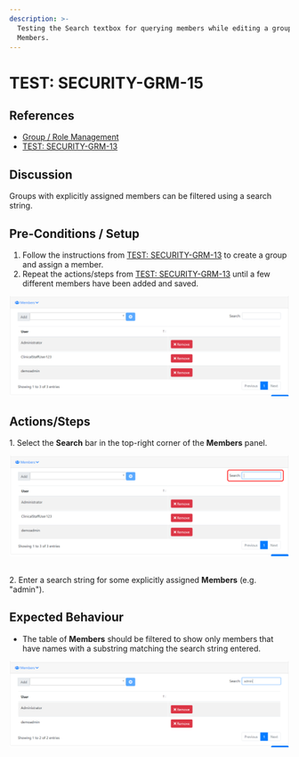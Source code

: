 ```yaml
---
description: >-
  Testing the Search textbox for querying members while editing a group's
  Members.
---
```


# TEST: SECURITY-GRM-15

## References

* [Group / Role Management](broken-reference)
* [TEST: SECURITY-GRM-13](test-security-grm-11.md)

## Discussion

Groups with explicitly assigned members can be filtered using a search string.&#x20;

## Pre-Conditions / Setup

1. Follow the instructions from [TEST: SECURITY-GRM-13](test-security-grm-11.md) to create a group and assign a member.
2. Repeat the actions/steps from [TEST: SECURITY-GRM-13](test-security-grm-11.md) until a few different members have been added and saved.

![](<../../../../../../.gitbook/assets/image (342).png>)

## Actions/Steps

1\. Select the **Search** bar in the top-right corner of the **Members** panel.

![](<../../../../../../.gitbook/assets/image (353).png>)

\
2\. Enter a search string for some explicitly assigned **Members** (e.g. "admin").

## Expected Behaviour

* The table of **Members** should be filtered to show only members that have names with a substring matching the search string entered.&#x20;

![](<../../../../../../.gitbook/assets/image (352).png>)
